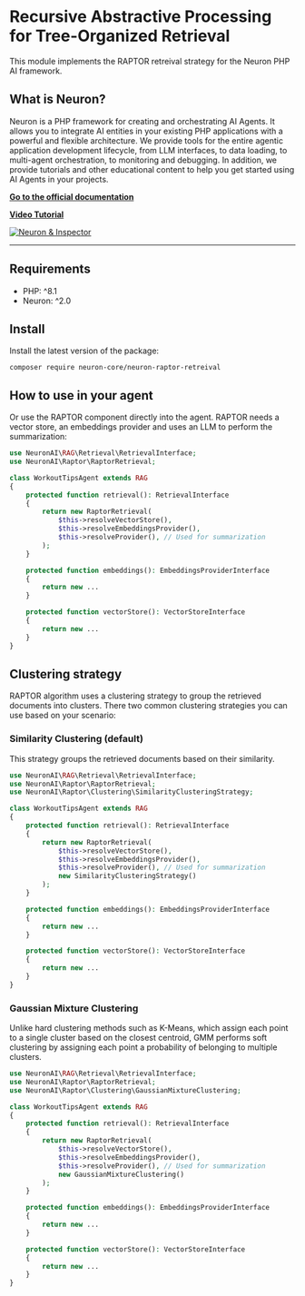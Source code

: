 # Recursive Abstractive Processing for Tree-Organized Retrieval

This module implements the RAPTOR retreival strategy for the Neuron PHP AI framework.

## What is Neuron?

Neuron is a PHP framework for creating and orchestrating AI Agents. It allows you to integrate AI entities in your existing
PHP applications with a powerful and flexible architecture. We provide tools for the entire agentic application development lifecycle,
from LLM interfaces, to data loading, to multi-agent orchestration, to monitoring and debugging.
In addition, we provide tutorials and other educational content to help you get started using AI Agents in your projects.

**[Go to the official documentation](https://neuron.inspector.dev/)**

[**Video Tutorial**](https://www.youtube.com/watch?v=oSA1bP_j41w)

[![Neuron & Inspector](./docs/images/youtube.png)](https://www.youtube.com/watch?v=oSA1bP_j41w)

---

## Requirements

- PHP: ^8.1
- Neuron: ^2.0

## Install

Install the latest version of the package:

```
composer require neuron-core/neuron-raptor-retreival
```

## How to use in your agent

Or use the RAPTOR component directly into the agent. RAPTOR needs a vector store, an embeddings provider and uses an LLM
to perform the summarization:

```php
use NeuronAI\RAG\Retrieval\RetrievalInterface;
use NeuronAI\Raptor\RaptorRetrieval;

class WorkoutTipsAgent extends RAG
{
    protected function retrieval(): RetrievalInterface
    {
        return new RaptorRetrieval(
            $this->resolveVectorStore(),
            $this->resolveEmbeddingsProvider(),
            $this->resolveProvider(), // Used for summarization
        );
    }

    protected function embeddings(): EmbeddingsProviderInterface
    {
        return new ...
    }

    protected function vectorStore(): VectorStoreInterface
    {
        return new ...
    }
}
```

## Clustering strategy

RAPTOR algorithm uses a clustering strategy to group the retrieved documents into clusters. There two common clustering strategies
you can use based on your scenario:

### Similarity Clustering (default)

This strategy groups the retrieved documents based on their similarity.

```php
use NeuronAI\RAG\Retrieval\RetrievalInterface;
use NeuronAI\Raptor\RaptorRetrieval;
use NeuronAI\Raptor\Clustering\SimilarityClusteringStrategy;

class WorkoutTipsAgent extends RAG
{
    protected function retrieval(): RetrievalInterface
    {
        return new RaptorRetrieval(
            $this->resolveVectorStore(),
            $this->resolveEmbeddingsProvider(),
            $this->resolveProvider(), // Used for summarization
            new SimilarityClusteringStrategy()
        );
    }

    protected function embeddings(): EmbeddingsProviderInterface
    {
        return new ...
    }

    protected function vectorStore(): VectorStoreInterface
    {
        return new ...
    }
}
```

### Gaussian Mixture Clustering

Unlike hard clustering methods such as K-Means, which assign each point to a single cluster based on the closest centroid,
GMM performs soft clustering by assigning each point a probability of belonging to multiple clusters.

```php
use NeuronAI\RAG\Retrieval\RetrievalInterface;
use NeuronAI\Raptor\RaptorRetrieval;
use NeuronAI\Raptor\Clustering\GaussianMixtureClustering;

class WorkoutTipsAgent extends RAG
{
    protected function retrieval(): RetrievalInterface
    {
        return new RaptorRetrieval(
            $this->resolveVectorStore(),
            $this->resolveEmbeddingsProvider(),
            $this->resolveProvider(), // Used for summarization
            new GaussianMixtureClustering()
        );
    }

    protected function embeddings(): EmbeddingsProviderInterface
    {
        return new ...
    }

    protected function vectorStore(): VectorStoreInterface
    {
        return new ...
    }
}
```
